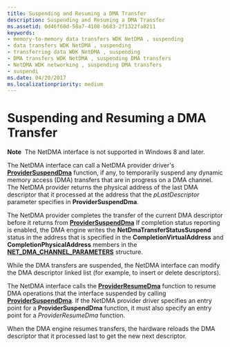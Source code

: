 ```yaml
---
title: Suspending and Resuming a DMA Transfer
description: Suspending and Resuming a DMA Transfer
ms.assetid: 0d46f60d-58a7-4108-b683-2f1322fa8211
keywords:
- memory-to-memory data transfers WDK NetDMA , suspending
- data transfers WDK NetDMA , suspending
- transferring data WDK NetDMA , suspending
- DMA transfers WDK NetDMA , suspending DMA transfers
- NetDMA WDK networking , suspending DMA transfers
- suspendi
ms.date: 04/20/2017
ms.localizationpriority: medium
---
```


# Suspending and Resuming a DMA Transfer


**Note**  The NetDMA interface is not supported in Windows 8 and later.

 




The NetDMA interface can call a NetDMA provider driver's [**ProviderSuspendDma**](https://msdn.microsoft.com/library/windows/hardware/ff570405) function, if any, to temporarily suspend any dynamic memory access (DMA) transfers that are in progress on a DMA channel. The NetDMA provider returns the physical address of the last DMA descriptor that it processed at the address that the *pLastDescriptor* parameter specifies in **ProviderSuspendDma**.

The NetDMA provider completes the transfer of the current DMA descriptor before it returns from [**ProviderSuspendDma**](https://msdn.microsoft.com/library/windows/hardware/ff570405) If completion status reporting is enabled, the DMA engine writes the **NetDmaTransferStatusSuspend** status in the address that is specified in the **CompletionVirtualAddress** and **CompletionPhysicalAddress** members in the [**NET\_DMA\_CHANNEL\_PARAMETERS**](https://msdn.microsoft.com/library/windows/hardware/ff568732) structure.

While the DMA transfers are suspended, the NetDMA interface can modify the DMA descriptor linked list (for example, to insert or delete descriptors).

The NetDMA interface calls the [**ProviderResumeDma**](https://msdn.microsoft.com/library/windows/hardware/ff570401) function to resume DMA operations that the interface suspended by calling [**ProviderSuspendDma**](https://msdn.microsoft.com/library/windows/hardware/ff570405). If the NetDMA provider driver specifies an entry point for a **ProviderSuspendDma** function, it must also specify an entry point for a *ProviderResumeDma* function.

When the DMA engine resumes transfers, the hardware reloads the DMA descriptor that it processed last to get the new next descriptor.

 

 





